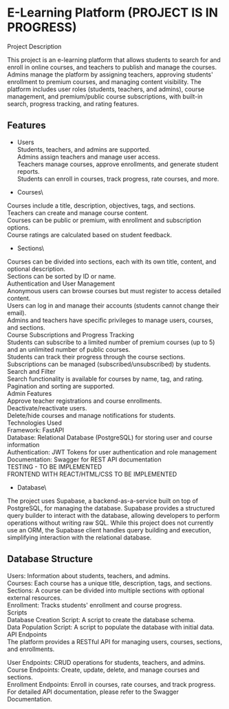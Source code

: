 

# E-Learning Platform (PROJECT IS IN PROGRESS)
Project Description

This project is an e-learning platform that allows students to search for and enroll in online courses, and teachers to publish and manage the courses. Admins manage the platform by assigning teachers, approving students' enrollment to premium courses, and managing content visibility. The platform includes user roles (students, teachers, and admins), course management, and premium/public course subscriptions, with built-in search, progress tracking, and rating features.

## Features
- Users\
Students, teachers, and admins are supported. \
Admins assign teachers and manage user access.\
Teachers manage courses, approve enrollments, and generate student reports.\
Students can enroll in courses, track progress, rate courses, and more.

- Courses\

Courses include a title, description, objectives, tags, and sections.\
Teachers can create and manage course content.\
Courses can be public or premium, with enrollment and subscription options.\
Course ratings are calculated based on student feedback.

- Sections\

Courses can be divided into sections, each with its own title, content, and optional description.\
Sections can be sorted by ID or name.\
Authentication and User Management\
Anonymous users can browse courses but must register to access detailed content.\
Users can log in and manage their accounts (students cannot change their email).\
Admins and teachers have specific privileges to manage users, courses, and sections.\
Course Subscriptions and Progress Tracking\
Students can subscribe to a limited number of premium courses (up to 5) and an unlimited number of public courses.\
Students can track their progress through the course sections.\
Subscriptions can be managed (subscribed/unsubscribed) by students.\
Search and Filter\
Search functionality is available for courses by name, tag, and rating.\
Pagination and sorting are supported.\
Admin Features\
Approve teacher registrations and course enrollments.\
Deactivate/reactivate users.\
Delete/hide courses and manage notifications for students.\
Technologies Used\
Framework: FastAPI\
Database: Relational Database (PostgreSQL) for storing user and course information\
Authentication: JWT Tokens for user authentication and role management\
Documentation: Swagger for REST API documentation\
TESTING - TO BE IMPLEMENTED\
FRONTEND WITH REACT/HTML/CSS TO BE IMPLEMENTED

- Database\

The project uses Supabase, a backend-as-a-service built on top of PostgreSQL, for managing the database. Supabase provides a structured query builder to interact with the database, allowing developers to perform operations without writing raw SQL. While this project does not currently use an ORM, the Supabase client handles query building and execution, simplifying interaction with the relational database.

## Database Structure
Users: Information about students, teachers, and admins.\
Courses: Each course has a unique title, description, tags, and sections.\
Sections: A course can be divided into multiple sections with optional external resources.\
Enrollment: Tracks students' enrollment and course progress.\
Scripts\
Database Creation Script: A script to create the database schema.\
Data Population Script: A script to populate the database with initial data.\
API Endpoints\
The platform provides a RESTful API for managing users, courses, sections, and enrollments.

User Endpoints: CRUD operations for students, teachers, and admins.\
Course Endpoints: Create, update, delete, and manage courses and sections.\
Enrollment Endpoints: Enroll in courses, rate courses, and track progress.\
For detailed API documentation, please refer to the Swagger Documentation.
